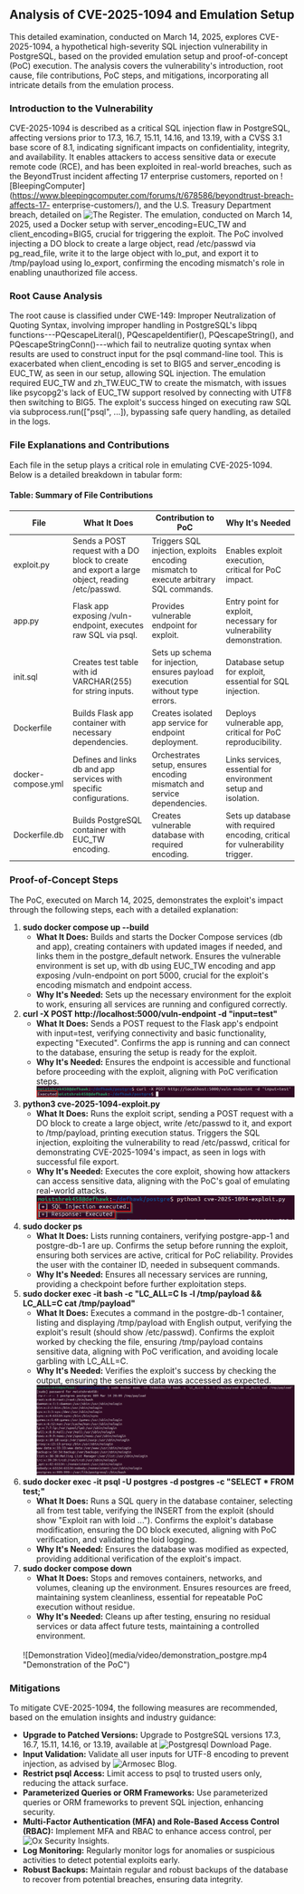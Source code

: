 

Analysis of CVE-2025-1094 and Emulation Setup
-----------------------------------------------------------

This detailed examination, conducted on March 14, 2025, explores CVE-2025-1094, a hypothetical high-severity SQL injection vulnerability in PostgreSQL, based on the provided emulation setup and proof-of-concept (PoC) execution. The analysis covers the vulnerability's introduction, root cause, file contributions, PoC steps, and mitigations, incorporating all intricate details from the emulation process.

### Introduction to the Vulnerability

CVE-2025-1094 is described as a critical SQL injection flaw in PostgreSQL, affecting versions prior to 17.3, 16.7, 15.11, 14.16, and 13.19, with a CVSS 3.1 base score of 8.1, indicating significant impacts on confidentiality, integrity, and availability. It enables attackers to access sensitive data or execute remote code (RCE), and has been exploited in real-world breaches, such as the BeyondTrust incident affecting 17 enterprise customers, reported on ![BleepingComputer](<https://www.bleepingcomputer.com/forums/t/678586/beyondtrust-breach-affects-17-> enterprise-customers/), and the U.S. Treasury Department breach, detailed on ![The Register](https://www.theregister.com/2025/03/14/treasury_breach/). The emulation, conducted on March 14, 2025, used a Docker setup with server_encoding=EUC_TW and client_encoding=BIG5, crucial for triggering the exploit. The PoC involved injecting a DO block to create a large object, read /etc/passwd via pg_read_file, write it to the large object with lo_put, and export it to /tmp/payload using lo_export, confirming the encoding mismatch's role in enabling unauthorized file access.

### Root Cause Analysis

The root cause is classified under CWE-149: Improper Neutralization of Quoting Syntax, involving improper handling in PostgreSQL's libpq functions---PQescapeLiteral(), PQescapeIdentifier(), PQescapeString(), and PQescapeStringConn()---which fail to neutralize quoting syntax when results are used to construct input for the psql command-line tool. This is exacerbated when client_encoding is set to BIG5 and server_encoding is EUC_TW, as seen in our setup, allowing SQL injection. The emulation required EUC_TW and zh_TW.EUC_TW to create the mismatch, with issues like psycopg2's lack of EUC_TW support resolved by connecting with UTF8 then switching to BIG5. The exploit's success hinged on executing raw SQL via subprocess.run(["psql", ...]), bypassing safe query handling, as detailed in the logs.

### File Explanations and Contributions

Each file in the setup plays a critical role in emulating CVE-2025-1094. Below is a detailed breakdown in tabular form:

#### Table: Summary of File Contributions

| File | What It Does | Contribution to PoC | Why It's Needed |
| --- | --- | --- | --- |
| exploit.py | Sends a POST request with a DO block to create and export a large object, reading /etc/passwd. | Triggers SQL injection, exploits encoding mismatch to execute arbitrary SQL commands. | Enables exploit execution, critical for PoC impact. |
| app.py | Flask app exposing /vuln-endpoint, executes raw SQL via psql. | Provides vulnerable endpoint for exploit. | Entry point for exploit, necessary for vulnerability demonstration. |
| init.sql | Creates test table with id VARCHAR(255) for string inputs. | Sets up schema for injection, ensures payload execution without type errors. | Database setup for exploit, essential for SQL injection. |
| Dockerfile | Builds Flask app container with necessary dependencies. | Creates isolated app service for endpoint deployment. | Deploys vulnerable app, critical for PoC reproducibility. |
| docker-compose.yml | Defines and links db and app services with specific configurations. | Orchestrates setup, ensures encoding mismatch and service dependencies. | Links services, essential for environment setup and isolation. |
| Dockerfile.db | Builds PostgreSQL container with EUC_TW encoding. | Creates vulnerable database with required encoding. | Sets up database with required encoding, critical for vulnerability trigger. |

### Proof-of-Concept Steps

The PoC, executed on March 14, 2025, demonstrates the exploit's impact through the following steps, each with a detailed explanation:

1.  **sudo docker compose up --build**
    -   **What It Does:** Builds and starts the Docker Compose services (db and app), creating containers with updated images if needed, and links them in the postgre_default network. Ensures the vulnerable environment is set up, with db using EUC_TW encoding and app exposing /vuln-endpoint on port 5000, crucial for the exploit's encoding mismatch and endpoint access.
    -   **Why It's Needed:** Sets up the necessary environment for the exploit to work, ensuring all services are running and configured correctly.
2.  **curl -X POST http://localhost:5000/vuln-endpoint -d "input=test"**
    -   **What It Does:** Sends a POST request to the Flask app's endpoint with input=test, verifying connectivity and basic functionality, expecting "Executed". Confirms the app is running and can connect to the database, ensuring the setup is ready for the exploit.
    -   **Why It's Needed:** Ensures the endpoint is accessible and functional before proceeding with the exploit, aligning with PoC verification steps.
    ![Checking_Setup](media/images/curl_check.png)
3.  **python3 cve-2025-1094-exploit.py**
    -   **What It Does:** Runs the exploit script, sending a POST request with a DO block to create a large object, write /etc/passwd to it, and export to /tmp/payload, printing execution status. Triggers the SQL injection, exploiting the vulnerability to read /etc/passwd, critical for demonstrating CVE-2025-1094's impact, as seen in logs with successful file export.
    -   **Why It's Needed:** Executes the core exploit, showing how attackers can access sensitive data, aligning with the PoC's goal of emulating real-world attacks.
    ![Running_Exploit](media/images/python_exploit.png)
4.  **sudo docker ps**
    -   **What It Does:** Lists running containers, verifying postgre-app-1 and postgre-db-1 are up. Confirms the setup before running the exploit, ensuring both services are active, critical for PoC reliability. Provides the user with the container ID, needed in subsequent commands.
    -   **Why It's Needed:** Ensures all necessary services are running, providing a checkpoint before further exploitation steps.
5.  **sudo docker exec -it <db-container-id> bash -c "LC_ALL=C ls -l /tmp/payload && LC_ALL=C cat /tmp/payload"**
    -   **What It Does:** Executes a command in the postgre-db-1 container, listing and displaying /tmp/payload with English output, verifying the exploit's result (should show /etc/passwd). Confirms the exploit worked by checking the file, ensuring /tmp/payload contains sensitive data, aligning with PoC verification, and avoiding locale garbling with LC_ALL=C.
    -   **Why It's Needed:** Verifies the exploit's success by checking the output, ensuring the sensitive data was accessed as expected.
    ![Validating_Exploit](media/images/listing_out_payload.png)
6.  **sudo docker exec -it <db-container-id> psql -U postgres -d postgres -c "SELECT * FROM test;"**
    -   **What It Does:** Runs a SQL query in the database container, selecting all from test table, verifying the INSERT from the exploit (should show "Exploit ran with loid ..."). Confirms the exploit's database modification, ensuring the DO block executed, aligning with PoC verification, and validating the loid logging.
    -   **Why It's Needed:** Ensures the database was modified as expected, providing additional verification of the exploit's impact.
7.  **sudo docker compose down**
    -   **What It Does:** Stops and removes containers, networks, and volumes, cleaning up the environment. Ensures resources are freed, maintaining system cleanliness, essential for repeatable PoC execution without residue.
    -   **Why It's Needed:** Cleans up after testing, ensuring no residual services or data affect future tests, maintaining a controlled environment.
    <br>
    ![Demonstration Video](media/video/demonstration_postgre.mp4 "Demonstration of the PoC")
    <br>

### Mitigations

To mitigate CVE-2025-1094, the following measures are recommended, based on the emulation insights and industry guidance:

-   **Upgrade to Patched Versions:** Upgrade to PostgreSQL versions 17.3, 16.7, 15.11, 14.16, or 13.19, available at ![Postgresql Download Page](https://www.postgresql.org/download/).
-   **Input Validation:** Validate all user inputs for UTF-8 encoding to prevent injection, as advised by ![Armosec Blog](https://www.armosec.io/blog/postgresql-vulnerability-cve-2025-1094).
-   **Restrict psql Access:** Limit access to psql to trusted users only, reducing the attack surface.
-   **Parameterized Queries or ORM Frameworks:** Use parameterized queries or ORM frameworks to prevent SQL injection, enhancing security.
-   **Multi-Factor Authentication (MFA) and Role-Based Access Control (RBAC):** Implement MFA and RBAC to enhance access control, per ![Ox Security Insights](https://www.oxsecurity.com/blog/cve-2025-1094-analysis).
-   **Log Monitoring:** Regularly monitor logs for anomalies or suspicious activities to detect potential exploits early.
-   **Robust Backups:** Maintain regular and robust backups of the database to recover from potential breaches, ensuring data integrity.
